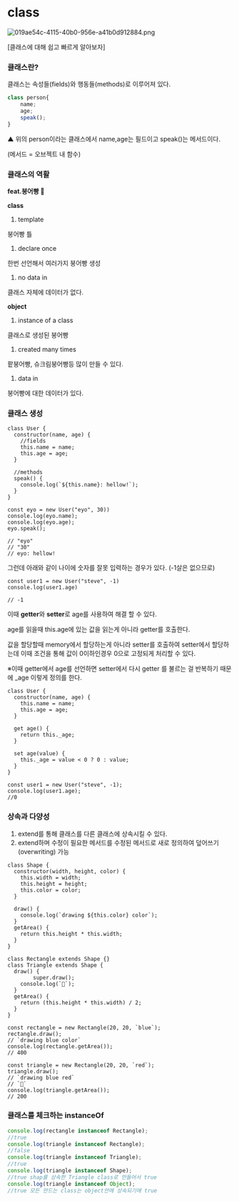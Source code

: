 # class

![019ae54c-4115-40b0-956e-a41b0d912884.png](class%20b4c2344f112b4f598c3980156f78b264/019ae54c-4115-40b0-956e-a41b0d912884.png)

[클래스에 대해 쉽고 빠르게 알아보자]

### **클래스란?**

클래스는 속성들(fields)와 행동들(methods)로 이루어져 있다.

```jsx
class person{
	name;
	age;
	speak();
}
```

▲ 위의 person이라는 클래스에서 name,age는 필드이고 speak()는 메서드이다.

(메서드 = 오브젝트 내 함수)

### **클래스의 역활**

**feat.붕어빵 🐠**

**class**

1. template

붕어빵 틀

1. declare once

한번 선언해서 여러가지 붕어빵 생성

1. no data in

클래스 자체에 데이터가 없다.

**object**

1. instance of a class

클래스로 생성된 붕어빵

1. created many times

팥붕어빵, 슈크림붕어빵등 많이 만들 수 있다.

1. data in

붕어빵에 대한 데이터가 있다.

### 클래스 생성

```
class User {
  constructor(name, age) {
    //fields
    this.name = name;
    this.age = age;
  }

  //methods
  speak() {
    console.log(`${this.name}: hellow!`);
  }
}

const eyo = new User("eyo", 30))
console.log(eyo.name);
console.log(eyo.age);
eyo.speak();

// "eyo"
// "30"
// eyo: hellow!
```

그런데 아래와 같이 나이에 숫자를 잘못 입력하는 경우가 있다. (-1살은 없으므로)

```
const user1 = new User("steve", -1)
console.log(user1.age)

// -1
```

이때 **getter**와 **setter**로 age를 사용하여 해결 할 수 있다.

age를 읽을때 this.age에 있는 값을 읽는게 아니라 getter를 호출한다.

값을 할당할때 memory에서 할당하는게 아니라 setter를 호출하여 setter에서 할당하는데 이때 조건을 통해 값이 0이하인경우 0으로 고정되게 처리할 수 있다.

※이때 getter에서 age를 선언하면 setter에서 다시 getter 를 불르는 걸 반복하기 때문에 \_age 이렇게 정의를 한다.

```
class User {
  constructor(name, age) {
    this.name = name;
    this.age = age;
  }

  get age() {
    return this._age;
  }

  set age(value) {
    this._age = value < 0 ? 0 : value;
  }
}

const user1 = new User("steve", -1);
console.log(user1.age);
//0
```

### 상속과 다양성

1. extend를 통해 클래스를 다른 클래스에 상속시킬 수 있다.
2. extend하며 수정이 필요한 메서드를 수정된 메서드로 새로 정의하여 덮어쓰기(overwriting) 가능

```
class Shape {
  constructor(width, height, color) {
    this.width = width;
    this.height = height;
    this.color = color;
  }

  draw() {
    console.log(`drawing ${this.color} color`);
  }
  getArea() {
    return this.height * this.width;
  }
}

class Rectangle extends Shape {}
class Triangle extends Shape {
  draw() {
		super.draw();
    console.log(`🔺`);
  }
  getArea() {
    return (this.height * this.width) / 2;
  }
}

const rectangle = new Rectangle(20, 20, `blue`);
rectangle.draw();
// `drawing blue color`
console.log(rectangle.getArea());
// 400

const triangle = new Rectangle(20, 20, `red`);
triangle.draw();
// `drawing blue red`
// `🔺`
console.log(triangle.getArea());
// 200
```

### 클래스를 체크하는 instanceOf

```jsx
console.log(rectangle instanceof Rectangle);
//true
console.log(triangle instanceof Rectangle);
//false
console.log(triangle instanceof Triangle);
//true
console.log(triangle instanceof Shape);
//true shap를 상속한 Triangle class로 만들어서 true
console.log(triangle instanceof Object);
//true 모든 만드는 class는 object안에 상속되기에 true
```
